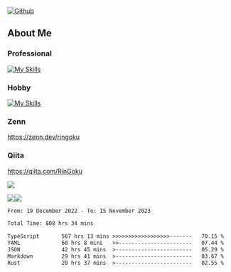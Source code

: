 [![Github](https://img.shields.io/github/followers/skyt-a?label=Follow&style=social)](https://github.com/skyt-a)

## About Me
### Professional
[![My Skills](https://skillicons.dev/icons?i=react,ts,js,nodejs,java,graphql,firebase,githubactions&theme=light)](https://skillicons.dev)
### Hobby
[![My Skills](https://skillicons.dev/icons?i=unity,rust,py&theme=light)](https://skillicons.dev)

### Zenn
https://zenn.dev/ringoku
### Qiita
https://qiita.com/RinGoku


![](https://github-profile-summary-cards.vercel.app/api/cards/profile-details?username=skyt-a&theme=default)

![](https://github-profile-summary-cards.vercel.app/api/cards/repos-per-language?username=skyt-a&theme=default)![](https://github-profile-summary-cards.vercel.app/api/cards/stats?username=RinGoku&theme=default)

<!--START_SECTION:waka-->

```txt
From: 19 December 2022 - To: 15 November 2023

Total Time: 808 hrs 34 mins

TypeScript       567 hrs 13 mins >>>>>>>>>>>>>>>>>>-------   70.15 %
YAML             60 hrs 8 mins   >>-----------------------   07.44 %
JSON             42 hrs 45 mins  >------------------------   05.29 %
Markdown         29 hrs 41 mins  >------------------------   03.67 %
Rust             20 hrs 37 mins  >------------------------   02.55 %
```

<!--END_SECTION:waka-->

